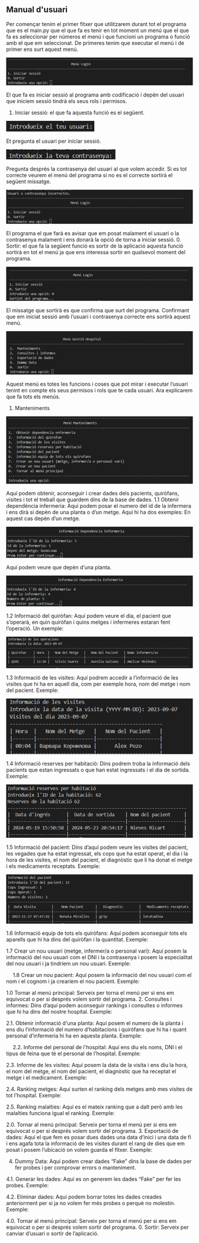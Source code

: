 Manual d'usuari
----------------

Per començar tenim el primer fitxer que utilitzarem durant tot el programa que es el main.py que el que fa es tenir en tot moment un menú que el que fa es seleccionar per números el menú i que funcioni un programa o funció amb el que em seleccionat.
De primeres tenim que executar el menú i de primer ens surt aquest menú.

![imatge](Imatges/Imagen1.png)

El que fa es iniciar sessió al programa amb codificació i depèn del usuari que iniciem sessió tindrà els seus rols i permisos.
1.	Iniciar sessió: el que fa aquesta funció es el següent.

![imatge1](Imatges/Imagen2.png)

Et pregunta el usuari per iniciar sessió.

![imatge2](Imatges/Imagen3.png)

Pregunta després la contrasenya del usuari al que volem accedir.
Si es tot correcte veurem el menú del programa si no es el correcte sortirà el següent missatge.

![imatg3](Imatges/Imagen4.png)

El programa el que farà es avisar que em posat malament el usuari o la contrasenya malament i ens donarà la opció de torna a iniciar sessió.
0.	Sortir: el que fa la següent funció es sortir de la aplicació aquesta funció sortirà en tot el menú ja que ens interessa sortir en qualsevol moment del programa.

![imatg4](Imatges/Imagen5.png)

El missatge que sortirà es que confirma que surt del programa.
Confirmant que em iniciat sessió amb l’usuari i contrasenya correcte ens sortirà aquest menú.

![imatg5](Imatges/Imagen6.png)
 
Aquest menú es totes les funcions i coses que pot mirar i executar l’usuari tenint en compte els seus permisos i rols que te cada usuari. Ara explicarem que fa tots els menús.
1.	Manteniments

![imatg6](Imatges/Imagen7.png)

Aquí podem obtenir, aconseguir i crear dades dels pacients, quiròfans, visites i tot el treball que guardem dins de la base de dades.
1.1	Obtenir dependència infermeria: 
Aquí podem posar el numero del id de la infermera i ens dirà si depèn de una planta o d’un metge. Aquí hi ha dos exemples:
En aquest cas depèn d’un metge.
 
![imatg7](Imatges/Imagen8.png)
 
Aquí podem veure que depèn d’una planta.

![imatg8](Imatges/Imagen9.png)
 
1.2	Informació del quiròfan:
Aquí podem veure el dia, el pacient que s’operarà, en quin quiròfan i quins metges i infermeres estaran fent l’operació. Un exemple:

![imatg9](Imatges/Imagen10.png)

1.3	Informació de les visites:
Aquí podrem accedir a l’informació de les visites que hi ha en aquell dia, com per exemple hora, nom del metge i nom del pacient. Exemple:

![imatg10](Imatges/Imagen11.png)

1.4	Informació reserves per habitació:
Dins podrem troba la informació dels pacients que estan ingressats o que han estat ingressats i el dia de sortida. Exemple:
 
![imatg11](Imatges/Imagen12.png)
 
1.5	Informació del pacient:
Dins d’aquí podem veure les visites del pacient, les vegades que ha estat ingressat, els cops que ha estat operat, el dia i la hora de les visites, el nom del pacient, el diagnòstic que li ha donat el metge i els medicaments receptats. Exemple:  

![imatg12](Imatges/Imagen13.png)

1.6	Informació equip de tots els quiròfans:
Aquí podem aconseguir tots els aparells que hi ha dins del quiròfan i la quantitat. Exemple:
 
1.7	Crear un nou usuari (metge, infermer/a o personal vari):
Aquí posem la informació del nou usuari com el DNI i la contrasenya i posem la especialitat del nou usuari i ja tindríem un nou usuari. Exemple:
 
 
1.8	Crear un nou pacient:
Aquí posem la informació del nou usuari com el nom i el cognom i ja crearíem el nou pacient. Exemple:
 
1.0	Tornar al menú principal:
Serveix per torna el menú per si ens em equivocat o per si després volem sortir del programa. 
2.	Consultes i informes:
Dins d’aquí podem aconseguir rankings i consultes o informes que hi ha dins del nostre hospital. Exemple:
 
2.1. Obtenir informació d'una planta:
Aquí posem el numero de la planta i ens diu l’informació del numero d’habitacions i quiròfans que hi ha i quant personal d’infermeria hi ha en aquesta planta. Exemple:
   
 
2.2. Informe del personal de l'hospital:
Aquí ens diu els noms, DNI i el tipus de feina que té el personal de l’hospital. Exemple:
 
2.3. Informe de les visites:
Aquí posem la data de la visita i ens diu la hora, el nom del metge, el nom del pacient, el diagnòstic que ha receptat el metge i el medicament. Exemple:
 
2.4. Ranking metges:
Aquí surten el ranking dels metges amb mes visites de tot l’hospital. Exemple:
 
2.5. Ranking malalties:
Aquí es el mateix ranking que a dalt però amb les malalties funciona igual el ranking. Exemple:
 
2.0. Tornar al menú principal:
Serveix per torna el menú per si ens em equivocat o per si després volem sortir del programa. 
3. Exportació de dades:
Aquí el que fem es posar dues dades una data d’inici i una data de fi i ens agafa tota la informació de les visites durant el rang de dies que em posat i posem l’ubicació on volem guarda el fitxer. Exemple:
 
4.	Dummy Data:
Aquí podem crear dades “Fake” dins la base de dades per fer probes i per comprovar errors o manteniment.
 
4.1.	Generar les dades:
Aquí es on generem les dades “Fake” per fer les probes. Exemple:

4.2.	Eliminar dades:
Aquí podem borrar totes les dades creades anteriorment per si ja no volem fer més probes o perquè no molestin. Exemple:


4.0. Tornar al menú principal:
Serveix per torna el menú per si ens em equivocat o per si després volem sortir del programa. 
0.	Sortir: Serveix per canviar d’usuari o sortir de l’aplicació.





